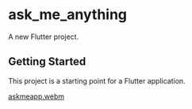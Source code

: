 # ask_me_anything

A new Flutter project.

## Getting Started

This project is a starting point for a Flutter application.




[askmeapp.webm](https://github.com/Ahmed336-cell/ask_me_anything_flutter_app/assets/65620946/569db709-d2a9-4d2b-9f1a-d872303ebc20)
